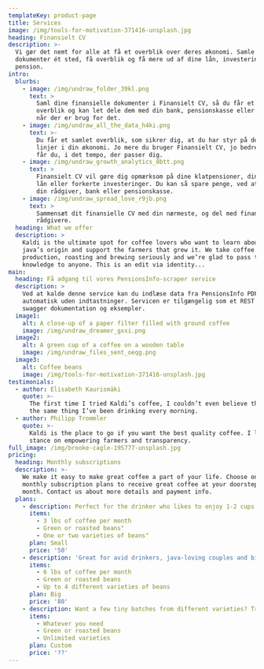 ```yaml
---
templateKey: product-page
title: Services
image: /img/tools-for-motivation-371416-unsplash.jpg
heading: Finansielt CV
description: >-
  Vi gør det nemt for alle at få et overblik over deres økonomi. Samle dine
  dokumenter ét sted, få overblik og få mere ud af dine lån, investeringer og
  pension.
intro:
  blurbs:
    - image: /img/undraw_folder_39kl.png
      text: >
        Saml dine finansielle dokumenter i Finansielt CV, så du får et samlet
        overblik og kan let dele dem med din bank, pensionskasse eller rådgiver,
        når der er brug for det.
    - image: /img/undraw_all_the_data_h4ki.png
      text: >-
        Du får et samlet overblik, som sikrer dig, at du har styr på de store
        linjer i din økonomi. Jo mere du bruger Finansielt CV, jo bedre overblik
        får du, i det tempo, der passer dig.
    - image: /img/undraw_growth_analytics_8btt.png
      text: >
        Finansielt CV vil gøre dig opmærksom på dine klatpensioner, dine dyre
        lån eller forkerte investeringer. Du kan så spare penge, ved at kontakte
        din rådgiver, bank eller pensionskasse.
    - image: /img/undraw_spread_love_r9jb.png
      text: >
        Sammensæt dit finansielle CV med din nærmeste, og del med finansielle
        rådgivere. 
  heading: What we offer
  description: >
    Kaldi is the ultimate spot for coffee lovers who want to learn about their
    java’s origin and support the farmers that grew it. We take coffee
    production, roasting and brewing seriously and we’re glad to pass that
    knowledge to anyone. This is an edit via identity...
main:
  heading: Få adgang til vores PensionsInfo-scraper service
  description: >
    Ved at kalde denne service kan du indlæse data fra PensionsInfo PDF'en helt
    automatisk uden indtastninger. Servicen er tilgængelig som et REST API med
    swagger dokumentation og eksempler. 
  image1:
    alt: A close-up of a paper filter filled with ground coffee
    image: /img/undraw_dreamer_gxxi.png
  image2:
    alt: A green cup of a coffee on a wooden table
    image: /img/undraw_files_sent_oeqg.png
  image3:
    alt: Coffee beans
    image: /img/tools-for-motivation-371416-unsplash.jpg
testimonials:
  - author: Elisabeth Kaurismäki
    quote: >-
      The first time I tried Kaldi’s coffee, I couldn’t even believe that was
      the same thing I’ve been drinking every morning.
  - author: Philipp Trommler
    quote: >-
      Kaldi is the place to go if you want the best quality coffee. I love their
      stance on empowering farmers and transparency.
full_image: /img/brooke-cagle-195777-unsplash.jpg
pricing:
  heading: Monthly subscriptions
  description: >-
    We make it easy to make great coffee a part of your life. Choose one of our
    monthly subscription plans to receive great coffee at your doorstep each
    month. Contact us about more details and payment info.
  plans:
    - description: Perfect for the drinker who likes to enjoy 1-2 cups per day.
      items:
        - 3 lbs of coffee per month
        - Green or roasted beans"
        - One or two varieties of beans"
      plan: Small
      price: '50'
    - description: 'Great for avid drinkers, java-loving couples and bigger crowds'
      items:
        - 6 lbs of coffee per month
        - Green or roasted beans
        - Up to 4 different varieties of beans
      plan: Big
      price: '80'
    - description: Want a few tiny batches from different varieties? Try our custom plan
      items:
        - Whatever you need
        - Green or roasted beans
        - Unlimited varieties
      plan: Custom
      price: '??'
---
```


